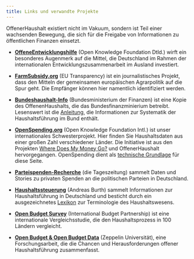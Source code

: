 ```yaml
---
title: Links und verwandte Projekte
---
```


OffenerHaushalt existiert nicht im Vakuum, sondern ist Teil einer wachsenden Bewegung, die sich für die Freigabe von Informationen zu öffentlichen Finanzen einsetzt.

* **[OffeneEntwicklungshilfe](http://www.offene-entwicklungshilfe.de/)** (Open Knowledge Foundation Dtld.) wirft ein besonderes Augenmerk auf die Mittel, die Deutschland im Rahmen der internationalen Entwicklungszusammenarbeit im Ausland investiert.

* **[FarmSubsidy.org](http://farmsubsidy.org)** (EU Transparency) ist ein journalistisches Projekt, dass den Mitteln der gemeinsamen europäischen Agrarpolitik auf die Spur geht. Die Empfänger können hier namentlich identifiziert werden.

* **[Bundeshaushalt-Info](http://bundeshaushalt-info.de)** (Bundesministerium der Finanzen) ist eine Kopie des OffenenHaushalts, die das Bundesfinanzminierium betreibt. Lesenswert ist die [Anleitung](http://www.bundeshaushalt-info.de/anleitung.html), die Informationen zur Systematik der Haushaltsführung im Bund enthält.

* **[OpenSpending.org](http://openspending.org)** (Open Knowledge Foundation Intl.) ist unser internationales Schwesterprojekt. Hier finden Sie Haushaltsdaten aus einer großen Zahl verschiedener Länder. Die Initiative ist aus den Projekten [Where Does My Money Go?](http://wheredoesmymoneygo.org) und OffenerHaushalt hervorgegangen. OpenSpending dient als [technische Grundlage](http://community.openspending.org/help/api/aggregate/) für diese Seite.

* **[Parteispenden-Recherche](http://taz.de/Parteispenden-Watch/!t200/#parteispenden-recherche)** (die Tageszeitung) sammelt Daten und Stories zu privaten Spenden an die politischen Parteien in Deutschland.

* **[Haushaltssteuerung](http://www.haushaltssteuerung.de/)** (Andreas Burth) sammelt Informationen zur Haushaltsführung in Deutschland und besticht durch ein ausgezeichnetes [Lexikon](http://www.haushaltssteuerung.de/lexikon.html) zur Terminologie des Haushaltswesens.

* **[Open Budget Survey](http://survey.internationalbudget.org/)** (International Budget Partnership) ist eine internationale Vergleichsstudie, die den Haushaltsprozess in 100 Ländern vergleicht.

* **[Open Budget &amp; Open Budget Data](http://www.zu.de/deutsch/lehrstuehle/ticc/TICC-111024-OpenBudget-V1.pdf)** (Zeppelin Universität), eine Forschungsarbeit, die die Chancen und Herausforderungen offener Haushaltsführung zusammenfasst.